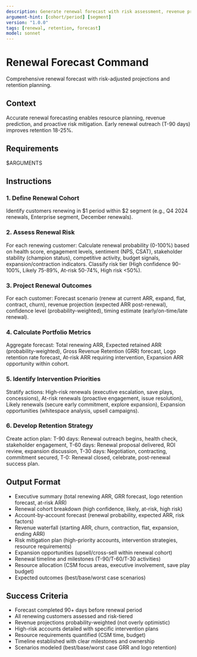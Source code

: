 ```yaml
---
description: Generate renewal forecast with risk assessment, revenue projections, and retention strategy for upcoming renewal cohort
argument-hint: [cohort/period] [segment]
version: "1.0.0"
tags: [renewal, retention, forecast]
model: sonnet
---
```


# Renewal Forecast Command

Comprehensive renewal forecast with risk-adjusted projections and retention planning.

## Context
Accurate renewal forecasting enables resource planning, revenue prediction, and proactive risk mitigation. Early renewal outreach (T-90 days) improves retention 18-25%.

## Requirements
$ARGUMENTS

## Instructions

### 1. Define Renewal Cohort
Identify customers renewing in $1 period within $2 segment (e.g., Q4 2024 renewals, Enterprise segment, December renewals).

### 2. Assess Renewal Risk
For each renewing customer: Calculate renewal probability (0-100%) based on health score, engagement levels, sentiment (NPS, CSAT), stakeholder stability (champion status), competitive activity, budget signals, expansion/contraction indicators. Classify risk tier (High confidence 90-100%, Likely 75-89%, At-risk 50-74%, High risk <50%).

### 3. Project Renewal Outcomes
For each customer: Forecast scenario (renew at current ARR, expand, flat, contract, churn), revenue projection (expected ARR post-renewal), confidence level (probability-weighted), timing estimate (early/on-time/late renewal).

### 4. Calculate Portfolio Metrics
Aggregate forecast: Total renewing ARR, Expected retained ARR (probability-weighted), Gross Revenue Retention (GRR) forecast, Logo retention rate forecast, At-risk ARR requiring intervention, Expansion ARR opportunity within cohort.

### 5. Identify Intervention Priorities
Stratify actions: High-risk renewals (executive escalation, save plays, concessions), At-risk renewals (proactive engagement, issue resolution), Likely renewals (secure early commitment, explore expansion), Expansion opportunities (whitespace analysis, upsell campaigns).

### 6. Develop Retention Strategy
Create action plan: T-90 days: Renewal outreach begins, health check, stakeholder engagement, T-60 days: Renewal proposal delivered, ROI review, expansion discussion, T-30 days: Negotiation, contracting, commitment secured, T-0: Renewal closed, celebrate, post-renewal success plan.

## Output Format
- Executive summary (total renewing ARR, GRR forecast, logo retention forecast, at-risk ARR)
- Renewal cohort breakdown (high confidence, likely, at-risk, high risk)
- Account-by-account forecast (renewal probability, expected ARR, risk factors)
- Revenue waterfall (starting ARR, churn, contraction, flat, expansion, ending ARR)
- Risk mitigation plan (high-priority accounts, intervention strategies, resource requirements)
- Expansion opportunities (upsell/cross-sell within renewal cohort)
- Renewal timeline and milestones (T-90/T-60/T-30 activities)
- Resource allocation (CSM focus areas, executive involvement, save play budget)
- Expected outcomes (best/base/worst case scenarios)

## Success Criteria
- Forecast completed 90+ days before renewal period
- All renewing customers assessed and risk-tiered
- Revenue projections probability-weighted (not overly optimistic)
- High-risk accounts detailed with specific intervention plans
- Resource requirements quantified (CSM time, budget)
- Timeline established with clear milestones and ownership
- Scenarios modeled (best/base/worst case GRR and logo retention)
